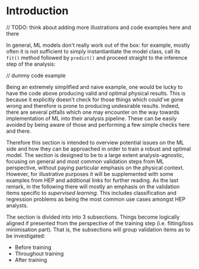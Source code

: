 # Introduction

// TODO: think about adding more illustrations and code examples here and there

In general, ML models don't really work out of the box: for example, mostly often it is not sufficient to simply instantiantiate the model class, call its `fit()` method followed by `predict()` and proceed straight to the inference step of the analysis:

// dummy code example

Being an extremely simplified and naive example, one would be lucky to have the code above producing valid and optimal physical results. This is because it explicitly doesn't check for those things which could've gone wrong and therefore is prone to producing undesirable results. Indeed, there are several pitfalls which one may encounter on the way towards implementation of ML into their analysis pipeline. These can be easily avoided by being aware of those and performing a few simple checks here and there.

Therefore this section is intended to overview potential issues on the ML side and how they can be approached in order to train a robust and optimal model. The section is designed to be to a large extent analysis-agnostic, focusing on general and most common validation steps from ML perspective, without paying particular emphasis on the physical context. However, for illustrative purposes it will be supplemented with some examples from HEP and additional links for further reading.  As the last remark, in the following there will mostly an emphasis on the validation items specific to _supervised learning_. This includes classification and regression problems as being the most common use cases amongst HEP analysts.

The section is divided into into 3 subsections. Things become logically aligned if presented from the perspective of the training step (i.e. fitting/loss minimisation part). That is, the subsections will group validation items as to be investigated:

* Before training
* Throughout training
* After training
